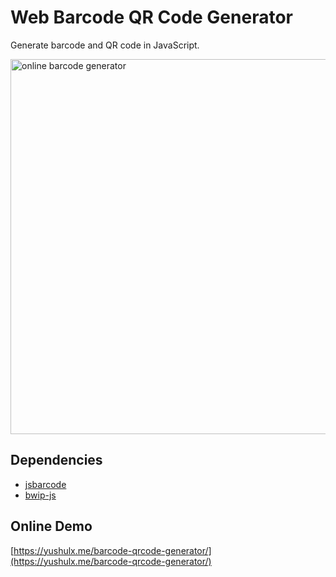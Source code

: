 # Web Barcode QR Code Generator
Generate barcode and QR code in JavaScript.

<img src="https://github.com/yushulx/barcode-qrcode-generator/assets/2202306/11bae21d-bb73-408b-8edb-ca5189205323" width="600px" alt="online barcode generator">

## Dependencies
- [jsbarcode](https://www.npmjs.com/package/jsbarcode)
- [bwip-js](https://www.npmjs.com/package/bwip-js)

## Online Demo
[https://yushulx.me/barcode-qrcode-generator/](https://yushulx.me/barcode-qrcode-generator/)
